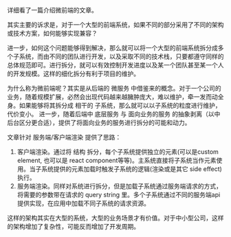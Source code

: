 详细看了一篇介绍微前端的文章。

其实主要的诉求是，对于一个大型的前端系统，如果不同的部分采用了不同的架构或技术方案，如何能够实现兼容？

进一步，如何这个问题能够得到解决，那么就可以将一个大型的前端系统拆分成多个子系统，而由不同的团队进行开发，以及采取不同的技术栈，只要都遵守同样的总体规范即可。进行拆分，就可以有效控制开发进度以及某一个团队甚至某一个人的开发规模。这样的细化拆分有利于项目的维护。

为什么称为微前端呢？其实是从后端的 微服务 中借鉴来的概念。对于一个公司的业务，随着规模扩展，必然会出现代码越来越臃肿庞大，难以维护，牵一发而动全身。如果能够将其拆分成 相干的 子系统，那么就可以以子系统的粒度进行维护，代价变小。
进一步，随着后端中 底层服务 与 面向业务的服务 的抽象剥离（以中后台区分更合适），提供了将面向业务的服务进行拆分的可能和动力。

文章针对 服务端/客户端渲染 提供了思路：
1. 客户端渲染。通过将 结构 拆分，每个子系统提供独立的元素(可以是custom element, 也可以是 react component等等)。主系统直接将子系统当作元素使用。当子系统提供的元素加载时触发子系统的逻辑(渲染或是其它 side effect)执行。
2. 服务端渲染。同样对系统进行拆分，但是加载子系统通过服务端请求的方式，将需要的参数带在请求的 query string 里。多个子系统通过不同的服务端api提供实现，在应用中加载不同子系统的请求资源。

这样的架构其实在大型的系统，大型的业务场景才有价值。对于中小型公司，这样的架构增加了复杂性，可能反而增加了开发周期。